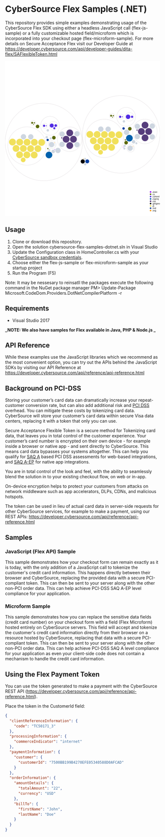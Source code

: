 # CyberSource Flex Samples (.NET)

This repository provides simple examples demonstrating usage of the CyberSource Flex SDK using either a headless JavaScript call (flex-js-sample) or a fully customizable hosted field/microform which is incorporated into your checkout page (flex-microform-sample).  For more details on Secure Acceptance Flex visit our Developer Guide at https://developer.cybersource.com/api/developer-guides/dita-flex/SAFlexibleToken.html

[![Visualization of the codebase](./diagram.svg)](https://mango-dune-07a8b7110.1.azurestaticapps.net/?repo=jasonycw%2Fcybersource-flex-samples-dotnet)

## Usage

1. Clone or download this repository.
2. Open the solution cybersource-flex-samples-dotnet.sln in Visual Studio
3. Update the Configuration class in HomeController.cs with your [CyberSource sandbox credentials](https://ebc2test.cybersource.com). 
4. Choose either the flex-js-sample or flex-microform-sample as your startup project
4. Run the Program (F5)


Note:
It may be nessesary to reinsatll the packages
execute the following command in the NuGet package manager
PM> Update-Package Microsoft.CodeDom.Providers.DotNetCompilerPlatform -r

## Requirements
* Visual Studio 2017 

**_NOTE: We also have samples for Flex available in Java, PHP & Node.js _**

## API Reference
While these examples use the JavaScript libraries which we recommend as the most convenient option, you can try out the APIs behind the JavaScript SDKs by visiting our API Reference at https://developer.cybersource.com/api/reference/api-reference.html

## Background on PCI-DSS

Storing your customer’s card data can dramatically increase your repeat-customer conversion rate, but can also add additional risk and [PCI DSS](https://www.pcisecuritystandards.org/pci_security/) overhead. You can mitigate these costs by tokenizing card data. CyberSource will store your customer’s card data within secure Visa data centers, replacing it with a token that only you can use. 

Secure Acceptance Flexible Token is a secure method for Tokenizing card data, that leaves you in total control of the customer experience. Your customer’s card number is encrypted on their own device - for example inside a browser or native app - and sent directly to CyberSource. This means card data bypasses your systems altogether. This can help you qualify for [SAQ A](https://www.pcisecuritystandards.org/documents/Understanding_SAQs_PCI_DSS_v3.pdf) based PCI DSS assessments for web-based integrations, and [SAQ A-EP](https://www.pcisecuritystandards.org/documents/Understanding_SAQs_PCI_DSS_v3.pdf) for native app integrations.

You are in total control of the look and feel, with the ability to seamlessly blend the solution in to your existing checkout flow, on web or in-app.

On-device encryption helps to protect your customers from attacks on network middleware such as app accelerators, DLPs, CDNs, and malicious hotspots.

The token can be used in lieu of actual card data in server-side requests for other CyberSource services, for example to make a payment, using our REST APIs: https://developer.cybersource.com/api/reference/api-reference.html

## Samples

### JavaScript (Flex API) Sample

This sample demonstrates how your checkout form can remain exactly as it is today, with the only addition of a JavaScript call to tokenize the customer's credit card information. This happens directly between their browser and CyberSource, replacing the provided data with a secure PCI-compliant token. This can then be sent to your server along with the other non-PCI order data.  This can help achieve PCI-DSS SAQ A-EP level compliance for your application.  

### Microform Sample

This sample demonstrates how you can replace the sensitive data fields (credit card number) on your checkout form with a field (Flex Microform) hosted entirely on CyberSource servers. This field will accept and tokenize the customer's credit card information directly from their browser on a resource hosted by CyberSource, replacing that data with a secure PCI-compliant token. This can then be sent to your server along with the other non-PCI order data.  This can help achieve PCI-DSS SAQ A level compliance for your application as even your client-side code does not contain a mechanism to handle the credit card information.

## Using the Flex Payment Token

You can use the token generated to make a payment with the CyberSource REST API (https://developer.cybersource.com/api/reference/api-reference.html).  

Place the token in the CustomerId field:

```json
{
  "clientReferenceInformation": {
    "code": "TC50171_3"
  },
  "processingInformation": {
    "commerceIndicator": "internet"
  },
  "paymentInformation": {
    "customer": {
      "customerId": "7500BB199B4270EFE05340588D0AFCAD"
    }
  },
  "orderInformation": {
    "amountDetails": {
      "totalAmount": "22",
      "currency": "USD"
    },
    "billTo": {
      "firstName": "John",
      "lastName": "Doe"
    }
  }
}

```

